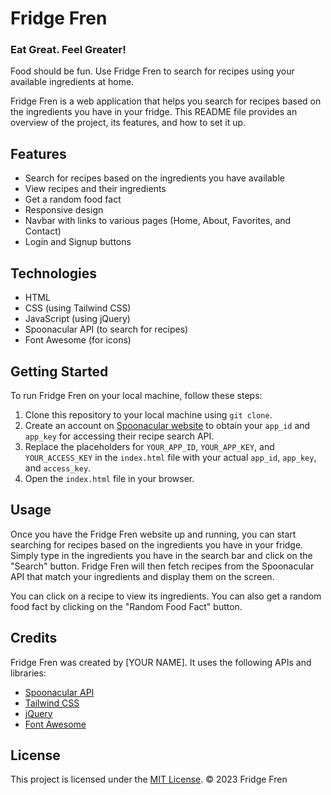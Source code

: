 # Fridge Fren

### Eat Great. Feel Greater!

Food should be fun. Use Fridge Fren to search for recipes using your available ingredients at home. 

Fridge Fren is a web application that helps you search for recipes based on the ingredients you have in your fridge. This README file provides an overview of the project, its features, and how to set it up.

## Features

- Search for recipes based on the ingredients you have available
- View recipes and their ingredients
- Get a random food fact
- Responsive design
- Navbar with links to various pages (Home, About, Favorites, and Contact)
- Login and Signup buttons

## Technologies

- HTML
- CSS (using Tailwind CSS)
- JavaScript (using jQuery)
- Spoonacular API (to search for recipes)
- Font Awesome (for icons)

## Getting Started

To run Fridge Fren on your local machine, follow these steps:

1. Clone this repository to your local machine using `git clone`.
2. Create an account on [Spoonacular website](https://spoonacular.com/food-api) to obtain your `app_id` and `app_key` for accessing their recipe search API.
4. Replace the placeholders for `YOUR_APP_ID`, `YOUR_APP_KEY`, and `YOUR_ACCESS_KEY` in the `index.html` file with your actual `app_id`, `app_key`, and `access_key`.
5. Open the `index.html` file in your browser.

## Usage

Once you have the Fridge Fren website up and running, you can start searching for recipes based on the ingredients you have in your fridge. Simply type in the ingredients you have in the search bar and click on the "Search" button. Fridge Fren will then fetch recipes from the Spoonacular API that match your ingredients and display them on the screen.

You can click on a recipe to view its ingredients. You can also get a random food fact by clicking on the "Random Food Fact" button.

## Credits

Fridge Fren was created by [YOUR NAME]. It uses the following APIs and libraries:

- [Spoonacular API](https://spoonacular.com/food-api)
- [Tailwind CSS](https://tailwindcss.com/)
- [jQuery](https://jquery.com/)
- [Font Awesome](https://fontawesome.com/)

## License

This project is licensed under the [MIT License](LICENSE).
© 2023 Fridge Fren

